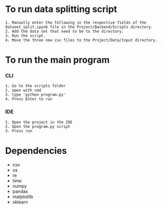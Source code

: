 # To run data splitting script
```
1. Manually enter the following in the respective fields of the dataset_split.ipynb file in the Project/Backend/Scripts directory.
2. Add the data set that need to be to the directory.
3. Run the script.
4. Move the three new csv files to the Project/Data/Input directory.
```

# To run the main program
### CLI
```
1. Go to the scripts folder
2. open with cmd
3. type 'python program.py'
4. Press Enter to run
```
### IDE
```
1. Open the project in the IDE
2. Open the program.py script
3. Press run
```

# Dependencies
- csv
- os
- re
- time
- numpy
- pandas
- matplotlib
- sklearn
